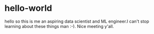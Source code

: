 # hello-world


hello so this is me an aspiring data scientist and ML engineer.I can't stop learning about these things man :-). Nice meeting y'all.
